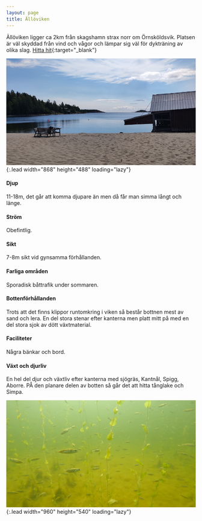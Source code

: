 ```yaml
---
layout: page
title: Ällöviken
---
```


Ällöviken ligger ca 2km från skagshamn strax norr om Örnsköldsvik. Platsen är väl skyddad från vind och vågor och lämpar sig väl för dykträning av olika slag.
[Hitta hit](https://www.google.com/maps/dir/?api=1&origin=Current+Location&destination=63.216272,19.031825){:target="_blank"}

![image](/assets/img/dykplatser/alloviken2.jpg){:.lead width="868" height="488" loading="lazy"}

#### Djup

11-18m, det går att komma djupare än men då får man simma långt och länge.

#### Ström

Obefintlig.

#### Sikt

7-8m sikt vid gynsamma förhållanden.

#### Farliga områden

Sporadisk båttrafik under sommaren.

#### Bottenförhållanden

Trots att det finns klippor runtomkring i viken så består bottnen mest av sand och lera. En del stora stenar efter kanterna men platt mitt på med en del stora sjok av dött växtmaterial.

#### Faciliteter

Några bänkar och bord.

#### Växt och djurliv

En hel del djur och växtliv efter kanterna med sjögräs, Kantnål, Spigg, Aborre. PÅ den planare delen av botten så går det att hitta tånglake och Simpa.

![image](/assets/img/dykplatser/spigg.jpg){:.lead width="960" height="540" loading="lazy"}
